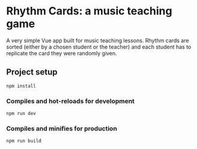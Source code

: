 # Rhythm Cards: a music teaching game

A very simple Vue app built for music teaching lessons. Rhythm cards are sorted (either by a chosen student or the teacher) and each student has to replicate the card they were randomly given.

## Project setup
```
npm install
```

### Compiles and hot-reloads for development
```
npm run dev
```

### Compiles and minifies for production
```
npm run build
```